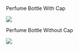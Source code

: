 
Perfume Bottle With Cap  
   
   
![](https://eneskzlcn.github.io/PerfumeBottle/perfumeBottleWithCap.png)   
   
    
Perfume Bottle Without Cap   
   

![](https://eneskzlcn.github.io/PerfumeBottle/perfumeBottleWithoutCap.png)
